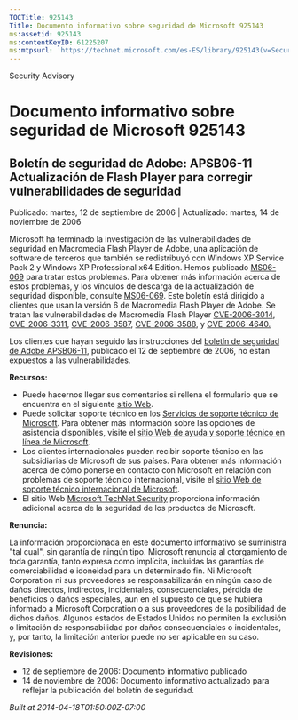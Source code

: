 ```yaml
---
TOCTitle: 925143
Title: Documento informativo sobre seguridad de Microsoft 925143
ms:assetid: 925143
ms:contentKeyID: 61225207
ms:mtpsurl: 'https://technet.microsoft.com/es-ES/library/925143(v=Security.10)'
---
```


Security Advisory

Documento informativo sobre seguridad de Microsoft 925143
=========================================================

Boletín de seguridad de Adobe: APSB06-11 Actualización de Flash Player para corregir vulnerabilidades de seguridad
------------------------------------------------------------------------------------------------------------------

Publicado: martes, 12 de septiembre de 2006 | Actualizado: martes, 14 de noviembre de 2006

Microsoft ha terminado la investigación de las vulnerabilidades de seguridad en Macromedia Flash Player de Adobe, una aplicación de software de terceros que también se redistribuyó con Windows XP Service Pack 2 y Windows XP Professional x64 Edition. Hemos publicado [MS06-069](http://www.microsoft.com/spain/technet/seguridad/boletines/ms06-069.mspx) para tratar estos problemas. Para obtener más información acerca de estos problemas, y los vínculos de descarga de la actualización de seguridad disponible, consulte [MS06-069](http://www.microsoft.com/spain/technet/seguridad/boletines/ms06-069.mspx). Este boletín está dirigido a clientes que usan la versión 6 de Macromedia Flash Player de Adobe. Se tratan las vulnerabilidades de Macromedia Flash Player [CVE-2006-3014](http://www.cve.mitre.org/cgi-bin/cvename.cgi?name=cve-2006-3014), [CVE-2006-3311](http://www.cve.mitre.org/cgi-bin/cvename.cgi?name=cve-2006-3311), [CVE-2006-3587](http://www.cve.mitre.org/cgi-bin/cvename.cgi?name=cve-2006-3587), [CVE-2006-3588](http://www.cve.mitre.org/cgi-bin/cvename.cgi?name=cve-2006-3588), y [CVE-2006-4640.](http://www.cve.mitre.org/cgi-bin/cvename.cgi?name=cve-2006-4640)

Los clientes que hayan seguido las instrucciones del [boletín de seguridad de Adobe APSB06-11](http://www.adobe.com/go/apsb06-11/), publicado el 12 de septiembre de 2006, no están expuestos a las vulnerabilidades.

**Recursos:**

-   Puede hacernos llegar sus comentarios si rellena el formulario que se encuentra en el siguiente [sitio Web](https://support.microsoft.com/common/survey.aspx?scid=sw;en;1257&amp;showpage=1&amp;ws=technet&amp;sd=tech).
-   Puede solicitar soporte técnico en los [Servicios de soporte técnico de Microsoft](http://support.microsoft.com/default.aspx?scid=fh;es-es;incidentsubmit). Para obtener más información sobre las opciones de asistencia disponibles, visite el [sitio Web de ayuda y soporte técnico en línea de Microsoft](http://support.microsoft.com/).
-   Los clientes internacionales pueden recibir soporte técnico en las subsidiarias de Microsoft de sus países. Para obtener más información acerca de cómo ponerse en contacto con Microsoft en relación con problemas de soporte técnico internacional, visite el [sitio Web de soporte técnico internacional de Microsoft](http://go.microsoft.com/fwlink/?linkid=21155).
-   El sitio Web [Microsoft TechNet Security](http://www.microsoft.com/spain/technet/seguridad/default.mspx) proporciona información adicional acerca de la seguridad de los productos de Microsoft.

**Renuncia:**

La información proporcionada en este documento informativo se suministra "tal cual", sin garantía de ningún tipo. Microsoft renuncia al otorgamiento de toda garantía, tanto expresa como implícita, incluidas las garantías de comerciabilidad e idoneidad para un determinado fin. Ni Microsoft Corporation ni sus proveedores se responsabilizarán en ningún caso de daños directos, indirectos, incidentales, consecuenciales, pérdida de beneficios o daños especiales, aun en el supuesto de que se hubiera informado a Microsoft Corporation o a sus proveedores de la posibilidad de dichos daños. Algunos estados de Estados Unidos no permiten la exclusión o limitación de responsabilidad por daños consecuenciales o incidentales, y, por tanto, la limitación anterior puede no ser aplicable en su caso.

**Revisiones:**

-   12 de septiembre de 2006: Documento informativo publicado
-   14 de noviembre de 2006: Documento informativo actualizado para reflejar la publicación del boletín de seguridad.

*Built at 2014-04-18T01:50:00Z-07:00*
